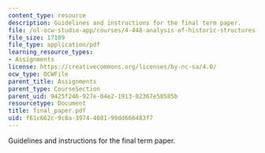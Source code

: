 ```yaml
---
content_type: resource
description: Guidelines and instructions for the final term paper.
file: /ol-ocw-studio-app/courses/4-448-analysis-of-historic-structures-fall-2004/f61c662c9c8a3974408199dd666483f7_final_paper.pdf
file_size: 17109
file_type: application/pdf
learning_resource_types:
- Assignments
license: https://creativecommons.org/licenses/by-nc-sa/4.0/
ocw_type: OCWFile
parent_title: Assignments
parent_type: CourseSection
parent_uid: 9425f246-927e-04e2-1913-82367e58585b
resourcetype: Document
title: final_paper.pdf
uid: f61c662c-9c8a-3974-4081-99dd666483f7
---
```

Guidelines and instructions for the final term paper.